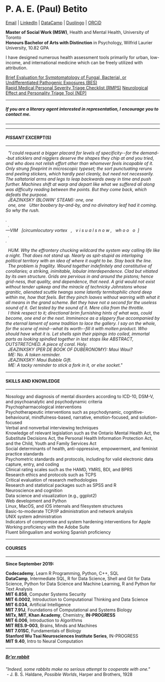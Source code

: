 <link rel="stylesheet" href="style.css">

# P. A. E. (Paul) Betito 

[Email](mailto:paulandreb@tutanota.com) | [LinkedIn](https://www.linkedin.com/in/paulandreb/) | [DataCamp](https://www.datacamp.com/profile/paulandreb) | [Duolingo](https://www.duolingo.com/paulandre.b) | [ORCiD](https://orcid.org/0000-0003-0597-9177)<br>

<b>Master of Social Work (MSW)</b>, Health and Mental Health, University of Toronto<br>
<b>Honours Bachelor of Arts with Distinction</b> in Psychology, Wilfrid Laurier University, 10.82 GPA

I have designed numerous health assessment tools primarily for urban, low-income, and international medicine which can be freely utilized with attribution.

[Brief Evaluation for Symptomatology of Fungal, Bacterial, or Undifferentiated Pathogenic Exposures (BES)](https://quabbit.github.io/tools/bes.md)<br>
[Rapid Medical Personal Severity Triage Checklist (RMPS)](https://quabbit.github.io/tools/rmps.md)
[Neurological Effect and Personality Triage Tool (NEP)](https://quabbit.github.io/nep.md)

***
##### If you are a literary agent interested in representation, I encourage you to contact me.
***

***
#### <i>PISSANT</i> EXCERPT(S)
***

<i>&nbsp; "I could request a bigger placard for levels of specificity--for the demand--but sticklers and nigglers deserve the shapes they chip at and you tried, and who does not relish effort other than whomever feels incapable of it. Only strung fineprint in microscopic typeset; the sort punctuating reruns and peeling stickers, which hardly peel cleanly, but need not necessarily. The saltatorial arms and legs to leap backwards away in time and push further. Machines shift at warp and depart like what we suffered all along was difficulty reading between the points. But they come back, which defeats the purpose.<br>
&nbsp; JEAZINXSKY (BLOWIN’ STEAM): one, one <br>
&nbsp; one, one	&nbsp; Utter boobery by-and-by, and no divinatory leaf had it coming. So why the rush.<br></i>

<i>.<br>
&nbsp;	.<br>
—VIM  &nbsp;  [circumlocutory vortex &nbsp;	, &nbsp;  v i s u a l  s n o w   ,  &nbsp;   wh o o  &nbsp;  o	&nbsp;]<br>
&nbsp;	.<br>
.</i><br>

<i>&nbsp; HUM. Why the effrontery chucking wildcard the system way calling life like a night. That does not stand up. Nearly as spit-stupid as interloping political territory with an idea of where it ought to be. Stay back the line.<br>
&nbsp; The problem is fragility. Wound together indefinitely and constitutive of corollaries; a striking, inimitable, lobular interdependence. Clad but vitiated by its own structure. Grids are pervious in and around the pistons; hence grid-ness, that quality, and dependence, that need. A grid would not exist without tender upkeep and the miracle of technicky Johnstons whose granitic, alienated scuttle twangs some latently termitophilic chord deep within me, how that feels. Bet they pinch loaves without warring with what it all means in the grand scheme. Bet they have not a second for the useless sound of it. Get tested by the sound of it. Mere cilia from the throttle.<br> 
&nbsp; I think respect to it; directional brim furnishing hints of what was, could become, one end or the next. Imminence as a slippery flue accompanied by the eternal lament of some tradition to lace the gallery. I say on the whole, for the scene of mind--what its worth--fill it with molten product. Who should have what it is. Let shells spin their pipings into coiled, immortal parts as looking spindled together in last stops like ABSTRACT, OUTSTRETCHED. A piece of coral. Holy.<br>
&nbsp; JEAZINXSKY (PER DE BOOK OF DUBERONOMY): Maui Waui?<br>
&nbsp; ME: No. A token reminder.<br>
&nbsp; JEAZINXSKY: Maui Bubble Gift.<br>
&nbsp; ME: A tacky reminder to stick a fork in it, or else socket."<br></i>

***
#### SKILLS AND KNOWLEDGE
***

Nosology and diagnosis of mental disorders according to ICD-10, DSM-V, and psychoanalytic and psychodynamic criteria<br>
Psychopharmacological interventions<br>
Psychotherapeutic interventions such as psychodynamic, cognitive-behavioural, mindfulness-based, narrative, emotion-focused, and solution-focused<br>
Verbal and nonverbal interviewing techniques<br>
Knowledge of relevant legislation such as the Ontario Mental Health Act, the Substitute Decisions Act, the Personal Health Information Protection Act, and the Child, Youth and Family Services Act<br>
Social determinants of health, anti-oppressive, empowerment, and feminist practice standards<br>
Psychometric standards and protocols, including for valid electronic data capture, entry, and coding<br>
Clinical rating scales such as the HAMD, YMRS, BDI, and BPRS<br>
Research ethics and protocols such as TCPS<br>
Critical evaluation of research methodologies<br>
Research and statistical packages such as SPSS and R<br>
Neuroscience and cognition<br>
Data science and visualization (e.g., ggplot2)<br>
Web development and Python<br>
Linux, MacOS, and iOS internals and filesystem structures<br>
Basic-to-moderate TCP/IP administration and network analysis<br>
UNIX system administration<br>
Indicators of compromise and system hardening interventions for Apple<br>
Working proficiency with the Adobe Suite<br>
Fluent bilingualism and working Spanish proficiency<br>

***
#### COURSES
***

<b>Since September 2019:</b><br>

<b>Codecademy</b>, Learn R Programming, Python, C++, SQL<br>
<b>DataCamp</b>, Intermediate SQL, R for Data Science, Shell and Git for Data Science, Python for Data Science and Machine Learning, R and Python for Text Analysis<br>
<b>MIT 6.858</b>, Computer Systems Security<br>
<b>MIT 6.0002</b>, Introduction to Computational Thinking and Data Science<br>
<b>MIT 6.034</b>, Artificial Intelligence<br>
<b>MIT 7.91J</b>, Foundations of Computational and Systems Biology<br>
<b>MITx, MIT, Khan Academy</b>, Chemistry, <b>IN-PROGRESS</b><br>
<b>MIT 6.006</b>, Introduction to Algorithms<br>
<b>MIT RES.9-003</b>, Brains, Minds and Machines<br>
<b>MIT 7.01SC</b>, Fundamentals of Biology<br>
<b>Stanford Wu Tsai Neurosciences Institute Series</b>, IN-PROGRESS<br>
<b>MIT 9.40</b>, Intro to Neural Computation<br>

***
##### *[Br'er rabbit](https://www.britannica.com/topic/Brer-Rabbit)*

<i>"Indeed, some rabbits make no serious attempt to cooperate with one."</i><br>&nbsp;- J. B. S. Haldane, <i>Possible Worlds</i>, Harper and Brothers, 1928<br>
